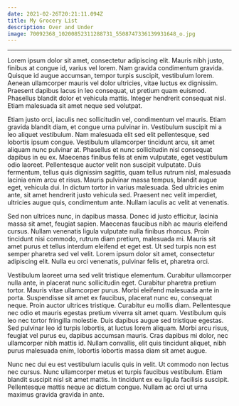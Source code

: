 ```yaml
---
date: 2021-02-26T20:21:11.094Z
title: My Grocery List
description: Over and Under
image: 70092368_10200852311288731_5508747336139931648_o.jpg
---
```

- - -

Lorem ipsum dolor sit amet, consectetur adipiscing elit. Mauris nibh justo, finibus at congue id, varius vel lorem. Nam gravida condimentum gravida. Quisque id augue accumsan, tempor turpis suscipit, vestibulum lorem. Aenean ullamcorper mauris vel dolor ultricies, vitae luctus ex dignissim. Praesent dapibus lacus in leo consequat, ut pretium quam euismod. Phasellus blandit dolor et vehicula mattis. Integer hendrerit consequat nisl. Etiam malesuada sit amet neque sed volutpat.

Etiam justo orci, iaculis nec sollicitudin vel, condimentum vel mauris. Etiam gravida blandit diam, et congue urna pulvinar in. Vestibulum suscipit mi a leo aliquet vestibulum. Nam malesuada elit sed elit pellentesque, sed lobortis ipsum congue. Vestibulum ullamcorper tincidunt arcu, sit amet aliquam nunc pulvinar at. Phasellus et nunc sollicitudin nisl consequat dapibus in eu ex. Maecenas finibus felis at enim vulputate, eget vestibulum odio laoreet. Pellentesque auctor velit non suscipit vulputate. Duis fermentum, tellus quis dignissim sagittis, quam tellus rutrum nisl, malesuada lacinia enim arcu et risus. Mauris pulvinar massa tempus, blandit augue eget, vehicula dui. In dictum tortor in varius malesuada. Sed ultricies enim ante, sit amet hendrerit justo vehicula sed. Praesent nec velit imperdiet, ultricies augue quis, condimentum ante. Nullam iaculis ac velit at venenatis.

Sed non ultrices nunc, in dapibus massa. Donec id justo efficitur, lacinia massa sit amet, feugiat sapien. Maecenas faucibus nibh ac mauris eleifend cursus. Nullam venenatis ligula vulputate nulla finibus rhoncus. Proin tincidunt nisi commodo, rutrum diam pretium, malesuada mi. Mauris sit amet purus et tellus interdum eleifend et eget est. Ut sed turpis non est semper pharetra sed vel velit. Lorem ipsum dolor sit amet, consectetur adipiscing elit. Nulla eu orci venenatis, pulvinar felis et, pharetra orci.

Vestibulum laoreet urna sed velit tristique elementum. Curabitur ullamcorper nulla ante, in placerat nunc sollicitudin eget. Curabitur pharetra pretium tortor. Mauris vitae ullamcorper purus. Morbi eleifend malesuada ante in porta. Suspendisse sit amet ex faucibus, placerat nunc eu, consequat neque. Proin auctor ultrices tristique. Curabitur eu mollis diam. Pellentesque nec odio et mauris egestas pretium viverra sit amet quam. Vestibulum quis leo nec tortor fringilla molestie. Duis dapibus augue sed tristique egestas. Sed pulvinar leo id turpis lobortis, at luctus lorem aliquam. Morbi arcu risus, feugiat vel purus eu, dapibus accumsan mauris. Cras dapibus mi dolor, nec ullamcorper nibh mattis id. Nullam convallis, elit quis tincidunt aliquet, nibh purus malesuada enim, lobortis lobortis massa diam sit amet augue.

Nunc nec dui eu est vestibulum iaculis quis in velit. Ut commodo non lectus nec cursus. Nunc ullamcorper metus et turpis faucibus vestibulum. Etiam blandit suscipit nisl sit amet mattis. In tincidunt ex eu ligula facilisis suscipit. Pellentesque mattis neque ac dictum congue. Nullam ac orci ut urna maximus gravida gravida in ante.

